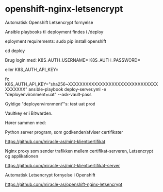 # openshift-nginx-letsencrypt

Automatisk Openshift Letsencrypt fornyelse

Ansible playbooks til deployment findes i /deploy

eployment requirements:
sudo pip install openshift

cd deploy

Brug login med:
K8S_AUTH_USERNAME=
K8S_AUTH_PASSWORD=

eller
K8S_AUTH_API_KEY=

fx
K8S_AUTH_API_KEY="sha256~XXXXXXXXXXXXXXXXXXXXXXXXXXXXXXXXXXXXXX" ansible-playbook deploy-server.yml -e "deployenvironment=uat" --ask-vault-pass

Gyldige "deployenvironment"'s:
test
uat
prod

Vaultkey er i Bitwarden.

Hører sammen med:

Python server program, som godkender/afviser certifikater

https://github.com/miracle-as/mint-klientcertifikat

Nginx proxy som sender trafikken mellem certifikat-serveren, Letsencrypt og applikationen

https://github.com/miracle-as/mint-klientcertifikat-server

Automatisk Letsencrypt fornyelse i Openshift

https://github.com/miracle-as/openshift-nginx-letsencrypt

